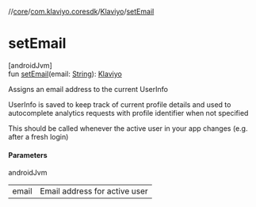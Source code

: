 //[core](../../../index.md)/[com.klaviyo.coresdk](../index.md)/[Klaviyo](index.md)/[setEmail](set-email.md)

# setEmail

[androidJvm]\
fun [setEmail](set-email.md)(email: [String](https://kotlinlang.org/api/latest/jvm/stdlib/kotlin/-string/index.html)): [Klaviyo](index.md)

Assigns an email address to the current UserInfo

UserInfo is saved to keep track of current profile details and used to autocomplete analytics requests with profile identifier when not specified

This should be called whenever the active user in your app changes (e.g. after a fresh login)

#### Parameters

androidJvm

| | |
|---|---|
| email | Email address for active user |
